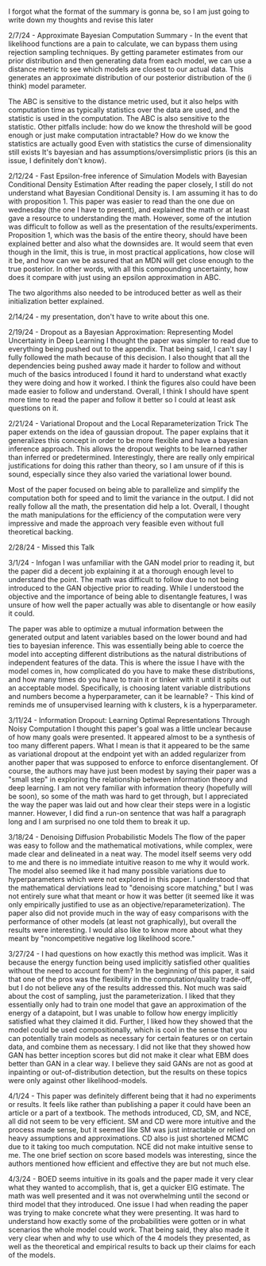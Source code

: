 I forgot what the format of the summary is gonna be, so I am just going to write down my thoughts and revise this later

2/7/24 - Approximate Bayesian Computation
Summary - In the event that likelihood functions are a pain to calculate, we can bypass them using rejection sampling techniques.
By getting parameter estimates from our prior distribution and then generating data from each model, we can use a distance metric to see which models are closest to our actual data.
This generates an approximate distribution of our posterior distribution of the (i think) model parameter.

The ABC is sensitive to the distance metric used, but it also helps with computation time as typically statistics over the data are used, and the statistic is used in the computation.
The ABC is also sensitive to the statistic.
Other pitfalls include: how do we know the threshold will be good enough or just make computation intractable?
How do we know the statistics are actually good
Even with statistics the curse of dimensionality still exists
It's bayesian and has assumptions/oversimplistic priors (is this an issue, I definitely don't know).



2/12/24 - Fast Epsilon-free inference of Simulation Models with Bayesian Conditional Density Estimation
After reading the paper closely, I still do not understand what Bayesian Conditional Density is.
I am assuming it has to do with proposition 1.
This paper was easier to read than the one due on wednesday (the one I have to present), and explained the math or at least gave a resource to understanding the math. However, some of the intution was difficult to follow as well as the presentation of the results/experiments. Proposition 1, which was the basis of the entire theory, should have been explained better and also what the downsides are.
It would seem that even though in the limit, this is true, in most practical applications, how close will it be, and how can we be assured that an MDN will get close enough to the true posterior.
In other words, with all this compounding uncertainty, how does it compare with just using an epsilon approximation in ABC.

The two algorithms also needed to be introduced better as well as their initialization better explained.

2/14/24 - my presentation, don't have to write about this one.

2/19/24 - Dropout as a Bayesian Approximation: Representing Model Uncertainty in Deep Learning
I thought the paper was simpler to read due to everything being pushed out to the appendix. That being said, I can't say I fully followed the math because of this decision. I also thought that all the dependencies being pushed away made it harder to follow and without much of the basics introduced I found it hard to understand what exactly they were doing and how it worked. I think the figures also could have been made easier to follow and understand.
Overall, I think I should have spent more time to read the paper and follow it better so I could at least ask questions on it.

2/21/24 - Variational Dropout and the Local Reparameterization Trick
The paper extends on the idea of gaussian dropout. The paper explains that it generalizes this concept in order to be more flexible and have a bayesian inference approach. This allows the dropout weights to be learned rather than inferred or predetermined. Interestingly, there are really only empirical justifications for doing this rather than theory, so I am unsure of if this is sound, especially since they also varied the variational lower bound.

Most of the paper focused on being able to parallelize and simplify the computation both for speed and to limit the variance in the output. I did not really follow all the math, the presentation did help a lot. Overall, I thought the math manipulations for the efficiency of the computation were very impressive and made the approach very feasible even without full theoretical backing.

2/28/24 - Missed this Talk

3/1/24 - Infogan
I was unfamiliar with the GAN model prior to reading it, but the paper did a decent job explaining it at a thorough enough level to understand the point. The math was difficult to follow due to not being introduced to the GAN objective prior to reading. While I understood the objective and the importance of being able to disentangle features, I was unsure of how well the paper actually was able to disentangle or how easily it could.

The paper was able to optimize a mutual information between the generated output and latent variables based on the lower bound and had ties to bayesian inference. This was essentially being able to coerce the model into accepting different distributions as the natural distributions of independent features of the data. This is where the issue I have with the model comes in, how complicated do you have to make these distributions, and how many times do you have to train it or tinker with it until it spits out an acceptable model. Specifically, is choosing latent variable distributions and numbers become a hyperparameter, can it be learnable? - This kind of reminds me of unsupervised learning with k clusters, k is a hyperparameter.


3/11/24 - Information Dropout: Learning Optimal Representations Through Noisy Computation
I thought this paper's goal was a little unclear because of how many goals were presented. It appeared almost to be a synthesis of too many different papers.
What I mean is that it appeared to be the same as variational dropout at the endpoint yet with an added regularizer from another paper that was supposed to enforce to enforce disentanglement. Of course, the authors may have just been modest by saying their paper was a "small step" in exploring the relationship between information theory and deep learning.
I am not very familiar with information theory (hopefully will be soon), so some of the math was hard to get through, but I appreciated the way the paper was laid out and how clear their steps were in a logistic manner. However, I did find a run-on sentence that was half a paragraph long and I am surprised no one told them to break it up.

3/18/24 - Denoising Diffusion Probabilistic Models
  The flow of the paper was easy to follow and the mathematical motivations, while complex, were made clear and delineated in a neat way. The model itself seems very odd to me and there is no immediate intuitive reason to me why it would work. The model also seemed like it had many possible variations due to hyperparameters which were not explored in this paper. I understood that the mathematical derviations lead to "denoising score matching," but I was not entirely sure what that meant or how it was better (it seemed like it was only empirically justified to use as an objective/reparameterization).
  The paper also did not provide much in the way of easy comparisons with the performance of other models (at least not graphically), but overall the results were interesting. I would also like to know more about what they meant by "noncompetitive negative log likelihood score."


3/27/24 - 
I had questions on how exactly this method was implicit. Was it because the energy function being used implicitly satisfied other qualities without the need to account for them?
In the beginning of this paper, it said that one of the pros was the flexibility in the computation/quality trade-off, but I do not believe any of the results addressed this. Not much was said about the cost of sampling, just the parameterization.
I liked that they essentially only had to train one model that gave an approximation of the energy of a datapoint, but I was unable to follow how energy implicitly satisfied what they claimed it did. Further, I liked how they showed that the model could be used compositionally, which is cool in the sense that you can potentially train models as necessary for certain features or on certain data, and combine them as necessary.
I did not like that they showed how GAN has better inception scores but did not make it clear what EBM does better than GAN in a clear way. I believe they said GANs are not as good at inpainting or out-of-distribution detection, but the results on these topics were only against other likelihood-models.

4/1/24 - 
This paper was definitely different being that it had no experiments or results. It feels like rather than publishing a paper it could have been an article or a part of a textbook. The methods introduced, CD, SM, and NCE, all did not seem to be very efficient. SM and CD were more intuitive and the process made sense, but it seemed like SM was just intractable or relied on heavy assumptions and approximations. CD also is just shortened MCMC due to it taking too much computation. NCE did not make intuitive sense to me.
The one brief section on score based models was interesting, since the authors mentioned how efficient and effective they are but not much else.

4/3/24 - 
BOED seems intuitive in its goals and the paper made it very clear what they wanted to accomplish, that is, get a quicker EIG estimate. The math was well presented and it was not overwhelming until the second or third model that they introduced. One issue I had when reading the paper was trying to make concrete what they were presenting. It was hard to understand how exactly some of the probabilities were gotten or in what scenarios the whole model could work. That being said, they also made it very clear when and why to use which of the 4 models they presented, as well as the theoretical and empirical results to back up their claims for each of the models.

